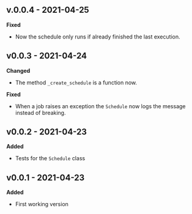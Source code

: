 ## v.0.0.4 - 2021-04-25

**Fixed**

 - Now the schedule only runs if already finished the last execution.

## v0.0.3 - 2021-04-24

**Changed**

 - The method `_create_schedule` is a function now.

**Fixed**

 - When a job raises an exception the `Schedule` now logs the message instead of breaking.

## v0.0.2 - 2021-04-23

**Added**

 - Tests for the `Schedule` class

## v0.0.1 - 2021-04-23

**Added**

 - First working version